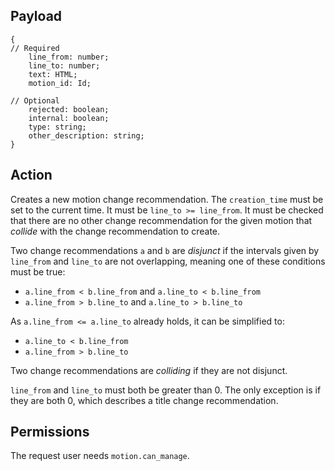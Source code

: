 ## Payload
```
{
// Required
    line_from: number;
    line_to: number;
    text: HTML;
    motion_id: Id;

// Optional
    rejected: boolean;
    internal: boolean;
    type: string;
    other_description: string;
}
```

## Action
Creates a new motion change recommendation. The `creation_time` must be set to the current time. It must be `line_to >= line_from`. It must be checked that there are no other change recommendation for the given motion that *collide* with the change recommendation to create.

Two change recommendations `a` and `b` are *disjunct* if the intervals given by `line_from` and `line_to` are not overlapping, meaning one of these conditions must be true:
- `a.line_from < b.line_from` and `a.line_to < b.line_from`
- `a.line_from > b.line_to` and `a.line_to > b.line_to`

As `a.line_from <= a.line_to` already holds, it can be simplified to:
- `a.line_to < b.line_from`
- `a.line_from > b.line_to`

Two change recommendations are *colliding* if they are not disjunct.

`line_from` and `line_to` must both be greater than 0. The only exception is if they are both 0, which describes a title change recommendation.

## Permissions

The request user needs `motion.can_manage`.
